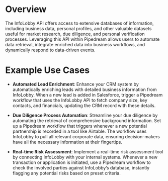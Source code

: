 # Overview

The InfoLobby API offers access to extensive databases of information, including business data, personal profiles, and other valuable datasets useful for market research, due diligence, and personal verification processes. Leveraging this API within Pipedream allows users to automate data retrieval, integrate enriched data into business workflows, and dynamically respond to data-driven events.

# Example Use Cases

- **Automated Lead Enrichment**: Enhance your CRM system by automatically enriching leads with detailed business information from InfoLobby. When a new lead is added in Salesforce, trigger a Pipedream workflow that uses the InfoLobby API to fetch company size, key contacts, and financials, updating the CRM record with these details.

- **Due Diligence Process Automation**: Streamline your due diligence by automating the retrieval of comprehensive background information. Set up a Pipedream workflow that triggers whenever a new potential partnership is recorded in a tool like Airtable. The workflow uses InfoLobby to pull all relevant corporate data, ensuring decision-makers have all the necessary information at their fingertips.

- **Real-time Risk Assessment**: Implement a real-time risk assessment tool by connecting InfoLobby with your internal systems. Whenever a new transaction or application is initiated, use a Pipedream workflow to check the involved parties against InfoLobby’s database, instantly flagging any potential risks based on preset criteria.
